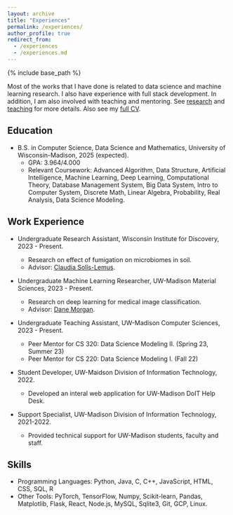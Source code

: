 ```yaml
---
layout: archive
title: "Experiences"
permalink: /experiences/
author_profile: true
redirect_from: 
  - /experiences
  - /experiences.md
---
```


{% include base_path %}

Most of the works that I have done is related to data science and machine learning research. I also have experience with full stack development. In addition, I am also involved with teaching and mentoring. See [research](https://tianyi0216.github.io/research/) and [teaching](https://tianyi0216.github.io/teaching/) for more details. Also see my [full CV](https://tianyi0216.github.io/cv/).

## Education

* B.S. in Computer Science, Data Science and Mathematics, University of Wisconsin-Madison, 2025 (expected).
  * GPA: 3.964/4.000
  * Relevant Coursework: Advanced Algorithm, Data Structure, Artificial Intelligence, Machine Learning, Deep Learning, Computational Theory, Database Management System, Big Data System, Intro to Computer System, Discrete Math, Linear Algebra, Probability, Real Analysis, Data Science Modeling.

## Work Experience

* Undergraduate Research Assistant, Wisconsin Institute for Discovery, 2023 - Present.
  * Research on effect of fumigation on microbiomes in soil.
  * Advisor: [Claudia Solís-Lemus](https://crsl4.github.io/pages/about.html).

* Undergraduate Machine Learning Researcher, UW-Madison Material Sciences, 2023 - Present.
  * Research on deep learning for medical image classification.
  * Advisor: [Dane Morgan](https://directory.engr.wisc.edu/mse/Faculty/Morgan_Dane/).

* Undergraduate Teaching Assistant, UW-Madison Computer Sciences, 2023 - Present.
  * Peer Mentor for CS 320: Data Science Modeling II. (Spring 23, Summer 23)
  * Peer Mentor for CS 220: Data Science Modeling I. (Fall 22)

* Student Developer, UW-Maidson Division of Information Technology, 2022.
  * Developed an interal web application for UW-Madison DoIT Help Desk.

* Support Specialist, UW-Madison Division of Information Technology, 2021-2022.
  * Provided technical support for UW-Madison students, faculty and staff.

## Skills

* Programming Languages: Python, Java, C, C++, JavaScript, HTML, CSS, SQL, R
* Other Tools: PyTorch, TensorFlow, Numpy, Scikit-learn, Pandas, Matplotlib, Flask, React, Node.js, MySQL, Sqlite3, Git, GCP, Linux.

